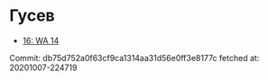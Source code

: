 # Гусев
- [16: WA 14](16.md)

Commit: db75d752a0f63cf9ca1314aa31d56e0ff3e8177c
 fetched at: 20201007-224719
